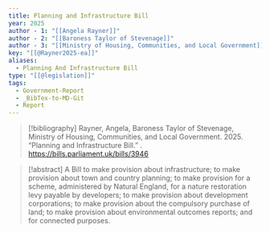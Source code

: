 ```yaml
---
title: Planning and Infrastructure Bill
year: 2025
author - 1: "[[Angela Rayner]]"
author - 2: "[[Baroness Taylor of Stevenage]]"
author - 3: "[[Ministry of Housing, Communities, and Local Government]]"
key: "[[@Rayner2025-ea]]"
aliases:
  - Planning And Infrastructure Bill
type: "[[@legislation]]"
tags:
  - Government-Report
  - _BibTex-to-MD-Git
  - Report
---
```


> [!bibliography]
> Rayner, Angela, Baroness Taylor of Stevenage, Ministry of Housing, Communities, and Local Government. 2025. “Planning and Infrastructure Bill.” . https://bills.parliament.uk/bills/3946

> [!abstract]
> A Bill to make provision about infrastructure; to make provision about town and country planning; to make provision for a scheme, administered by Natural England, for a nature restoration levy payable by developers; to make provision about development corporations; to make provision about the compulsory purchase of land; to make provision about environmental outcomes reports; and for connected purposes.